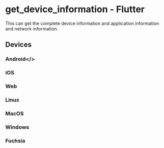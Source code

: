 # get_device_information - Flutter

This can get the complete device information and application information and network information.

## Devices
### </u>Android</>
### iOS
### Web
### Linux
### MacOS
### Windows
### Fuchsia
